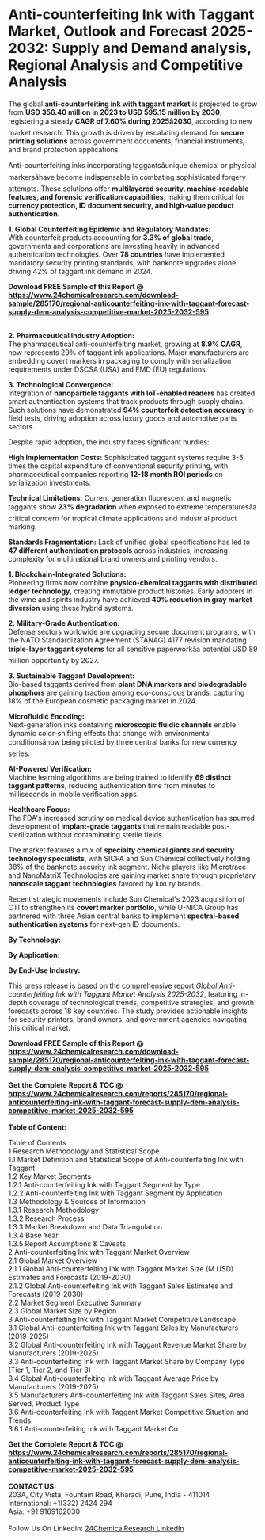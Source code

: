 <h1>Anti-counterfeiting Ink with Taggant Market, Outlook and Forecast 2025-2032: Supply and Demand analysis, Regional Analysis and Competitive Analysis</h1><p>The global <strong>anti-counterfeiting ink with taggant market</strong> is projected to grow from <strong>USD 356.40 million in 2023 to USD 595.15 million by 2030</strong>, registering a steady <strong>CAGR of 7.60% during 2025â2030</strong>, according to new market research. This growth is driven by escalating demand for <strong>secure printing solutions</strong> across government documents, financial instruments, and brand protection applications.</p><p>Anti-counterfeiting inks incorporating taggantsâunique chemical or physical markersâhave become indispensable in combating sophisticated forgery attempts. These solutions offer <strong>multilayered security, machine-readable features, and forensic verification capabilities</strong>, making them critical for <strong>currency protection, ID document security, and high-value product authentication</strong>.</p><p><strong>1. Global Counterfeiting Epidemic and Regulatory Mandates:</strong><br>
With counterfeit products accounting for <strong>3.3% of global trade</strong>, governments and corporations are investing heavily in advanced authentication technologies. Over <strong>78 countries</strong> have implemented mandatory security printing standards, with banknote upgrades alone driving 42% of taggant ink demand in 2024.</p><div><b>Download FREE Sample of this Report @ 
            <a href="https://www.24chemicalresearch.com/download-sample/285170/regional-anticounterfeiting-ink-with-taggant-forecast-supply-dem-analysis-competitive-market-2025-2032-595">
            https://www.24chemicalresearch.com/download-sample/285170/regional-anticounterfeiting-ink-with-taggant-forecast-supply-dem-analysis-competitive-market-2025-2032-595</a></b></div><br><p><strong>2. Pharmaceutical Industry Adoption:</strong><br>
The pharmaceutical anti-counterfeiting market, growing at <strong>8.9% CAGR</strong>, now represents 29% of taggant ink applications. Major manufacturers are embedding covert markers in packaging to comply with serialization requirements under DSCSA (USA) and FMD (EU) regulations.</p><p><strong>3. Technological Convergence:</strong><br>
Integration of <strong>nanoparticle taggants with IoT-enabled readers</strong> has created smart authentication systems that track products through supply chains. Such solutions have demonstrated <strong>94% counterfeit detection accuracy</strong> in field tests, driving adoption across luxury goods and automotive parts sectors.</p><p>Despite rapid adoption, the industry faces significant hurdles:</p><p><strong>High Implementation Costs:</strong> Sophisticated taggant systems require 3-5 times the capital expenditure of conventional security printing, with pharmaceutical companies reporting <strong>12-18 month ROI periods</strong> on serialization investments.</p><p><strong>Technical Limitations:</strong> Current generation fluorescent and magnetic taggants show <strong>23% degradation</strong> when exposed to extreme temperaturesâa critical concern for tropical climate applications and industrial product marking.</p><p><strong>Standards Fragmentation:</strong> Lack of unified global specifications has led to <strong>47 different authentication protocols</strong> across industries, increasing complexity for multinational brand owners and printing vendors.</p><p><strong>1. Blockchain-Integrated Solutions:</strong><br>
Pioneering firms now combine <strong>physico-chemical taggants with distributed ledger technology</strong>, creating immutable product histories. Early adopters in the wine and spirits industry have achieved <strong>40% reduction in gray market diversion</strong> using these hybrid systems.</p><p><strong>2. Military-Grade Authentication:</strong><br>
Defense sectors worldwide are upgrading secure document programs, with the NATO Standardization Agreement (STANAG) 4177 revision mandating <strong>triple-layer taggant systems</strong> for all sensitive paperworkâa potential USD 89 million opportunity by 2027.</p><p><strong>3. Sustainable Taggant Development:</strong><br>
Bio-based taggants derived from <strong>plant DNA markers and biodegradable phosphors</strong> are gaining traction among eco-conscious brands, capturing 18% of the European cosmetic packaging market in 2024.</p><p><strong>Microfluidic Encoding:</strong><br>
    Next-generation inks containing <strong>microscopic fluidic channels</strong> enable dynamic color-shifting effects that change with environmental conditionsânow being piloted by three central banks for new currency series.</p><p><strong>AI-Powered Verification:</strong><br>
    Machine learning algorithms are being trained to identify <strong>69 distinct taggant patterns</strong>, reducing authentication time from minutes to milliseconds in mobile verification apps.</p><p><strong>Healthcare Focus:</strong><br>
    The FDA's increased scrutiny on medical device authentication has spurred development of <strong>implant-grade taggants</strong> that remain readable post-sterilization without contaminating sterile fields.</p><p>The market features a mix of <strong>specialty chemical giants and security technology specialists</strong>, with SICPA and Sun Chemical collectively holding 38% of the banknote security ink segment. Niche players like Microtrace and NanoMatriX Technologies are gaining market share through proprietary <strong>nanoscale taggant technologies</strong> favored by luxury brands.</p><p>Recent strategic movements include Sun Chemical's 2023 acquisition of CTI to strengthen its <strong>covert marker portfolio</strong>, while U-NICA Group has partnered with three Asian central banks to implement <strong>spectral-based authentication systems</strong> for next-gen ID documents.</p><p><strong>By Technology:</strong></p><p><strong>By Application:</strong></p><p><strong>By End-Use Industry:</strong></p><p>This press release is based on the comprehensive report <em>Global Anti-counterfeiting Ink with Taggant Market Analysis 2025-2032</em>, featuring in-depth coverage of technological trends, competitive strategies, and growth forecasts across 18 key countries. The study provides actionable insights for security printers, brand owners, and government agencies navigating this critical market.</p><div><b>Download FREE Sample of this Report @ 
            <a href="https://www.24chemicalresearch.com/download-sample/285170/regional-anticounterfeiting-ink-with-taggant-forecast-supply-dem-analysis-competitive-market-2025-2032-595">
            https://www.24chemicalresearch.com/download-sample/285170/regional-anticounterfeiting-ink-with-taggant-forecast-supply-dem-analysis-competitive-market-2025-2032-595</a></b></div><br><div><b>Get the Complete Report & TOC @ 
            <a href="https://www.24chemicalresearch.com/reports/285170/regional-anticounterfeiting-ink-with-taggant-forecast-supply-dem-analysis-competitive-market-2025-2032-595">
            https://www.24chemicalresearch.com/reports/285170/regional-anticounterfeiting-ink-with-taggant-forecast-supply-dem-analysis-competitive-market-2025-2032-595</a></b></div><br>
            <b>Table of Content:</b><p>Table of Contents<br />
1 Research Methodology and Statistical Scope<br />
1.1 Market Definition and Statistical Scope of Anti-counterfeiting Ink with Taggant<br />
1.2 Key Market Segments<br />
1.2.1 Anti-counterfeiting Ink with Taggant Segment by Type<br />
1.2.2 Anti-counterfeiting Ink with Taggant Segment by Application<br />
1.3 Methodology & Sources of Information<br />
1.3.1 Research Methodology<br />
1.3.2 Research Process<br />
1.3.3 Market Breakdown and Data Triangulation<br />
1.3.4 Base Year<br />
1.3.5 Report Assumptions & Caveats<br />
2 Anti-counterfeiting Ink with Taggant Market Overview<br />
2.1 Global Market Overview<br />
2.1.1 Global Anti-counterfeiting Ink with Taggant Market Size (M USD) Estimates and Forecasts (2019-2030)<br />
2.1.2 Global Anti-counterfeiting Ink with Taggant Sales Estimates and Forecasts (2019-2030)<br />
2.2 Market Segment Executive Summary<br />
2.3 Global Market Size by Region<br />
3 Anti-counterfeiting Ink with Taggant Market Competitive Landscape<br />
3.1 Global Anti-counterfeiting Ink with Taggant Sales by Manufacturers (2019-2025)<br />
3.2 Global Anti-counterfeiting Ink with Taggant Revenue Market Share by Manufacturers (2019-2025)<br />
3.3 Anti-counterfeiting Ink with Taggant Market Share by Company Type (Tier 1, Tier 2, and Tier 3)<br />
3.4 Global Anti-counterfeiting Ink with Taggant Average Price by Manufacturers (2019-2025)<br />
3.5 Manufacturers Anti-counterfeiting Ink with Taggant Sales Sites, Area Served, Product Type<br />
3.6 Anti-counterfeiting Ink with Taggant Market Competitive Situation and Trends<br />
3.6.1 Anti-counterfeiting Ink with Taggant Market Co</p><div><b>Get the Complete Report & TOC @ 
            <a href="https://www.24chemicalresearch.com/reports/285170/regional-anticounterfeiting-ink-with-taggant-forecast-supply-dem-analysis-competitive-market-2025-2032-595">
            https://www.24chemicalresearch.com/reports/285170/regional-anticounterfeiting-ink-with-taggant-forecast-supply-dem-analysis-competitive-market-2025-2032-595</a></b></div><br><b>CONTACT US:</b><br>
            203A, City Vista, Fountain Road, Kharadi, Pune, India - 411014<br>
            International: +1(332) 2424 294<br>
            Asia: +91 9169162030 <br><br>
            Follow Us On LinkedIn: <a href="https://www.linkedin.com/company/24chemicalresearch/">24ChemicalResearch LinkedIn</a>